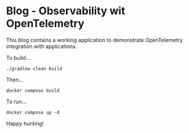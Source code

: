 # Blog - Observability wit OpenTelemetry

This blog contains a working application to demonstrate OpenTelemetry integration with applications.

To build...

```
./gradlew clean build
```

Then...

```
docker compose build
````

To run...

```
docker compose up -d
```

Happy hunting!
